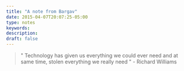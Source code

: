 ```yaml
---
title: "A note from Bargav"
date: 2015-04-07T20:07:25-05:00
type: notes
keywords:
description:
draft: false
---
```

[comment]: # (A note is any quick thought, quote, one-liners or a simple tweet. )

> " Technology has given us everything we could ever need and at same time, stolen everything we really need " - Richard Williams
